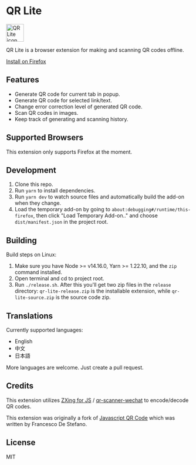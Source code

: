 # QR Lite

<img alt="QR Lite icon" src="https://github.com/monyxie/qr-lite/raw/2.0-dev/src/icons/qrlite.svg" width="48">

QR Lite is a browser extension for making and scanning QR codes offline.

[Install on Firefox](https://addons.mozilla.org/en-US/firefox/addon/qr-lite/)

## Features
* Generate QR code for current tab in popup.
* Generate QR code for selected link/text.
* Change error correction level of generated QR code.
* Scan QR codes in images.
* Keep track of generating and scanning history.

## Supported Browsers
This extension only supports Firefox at the moment.

## Development

1. Clone this repo.
2. Run `yarn` to install dependencies.
3. Run `yarn dev` to watch source files and automatically build the add-on when they change.
4. Load the temporary add-on by going to `about:debugging#/runtime/this-firefox`, then click "Load Temporary Add-on.." and choose `dist/manifest.json` in the project root.
  
## Building

Build steps on Linux:

1. Make sure you have Node >= v14.16.0, Yarn >= 1.22.10, and the `zip` command installed.
1. Open terminal and cd to project root.
1. Run `./release.sh`. After this you'll get two zip files in the `release` directory: `qr-lite-release.zip`
is the installable extension, while `qr-lite-source.zip` is the source code zip.

## Translations

Currently supported languages:

- English
- 中文
- 日本語

More languages are welcome. Just create a pull request.

## Credits

This extension utilizes [ZXing for JS](https://github.com/zxing-js/library) / [qr-scanner-wechat](https://github.com/antfu/qr-scanner-wechat) to encode/decode QR codes.

This extension was originally a fork of
[Javascript QR Code](https://addons.mozilla.org/zh-CN/firefox/addon/javascript-qr-code/)
which was written by Francesco De Stefano.

## License

MIT
